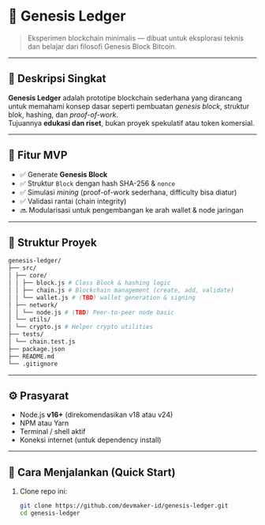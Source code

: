 # 🧱 Genesis Ledger

> Eksperimen blockchain minimalis — dibuat untuk eksplorasi teknis dan belajar dari filosofi Genesis Block Bitcoin.

---

## 📜 Deskripsi Singkat

**Genesis Ledger** adalah prototipe blockchain sederhana yang dirancang untuk memahami konsep dasar seperti pembuatan *genesis block*, struktur blok, hashing, dan *proof-of-work*.  
Tujuannya **edukasi dan riset**, bukan proyek spekulatif atau token komersial.

---

## 🚀 Fitur MVP

- ✅ Generate **Genesis Block**
- ✅ Struktur `Block` dengan hash SHA-256 & `nonce`
- ✅ Simulasi *mining* (proof-of-work sederhana, difficulty bisa diatur)
- ✅ Validasi rantai (chain integrity)
- 🔜 Modularisasi untuk pengembangan ke arah wallet & node jaringan

---

## 🧩 Struktur Proyek
```bash
genesis-ledger/
├── src/
│ ├── core/
│ │ ├── block.js # Class Block & hashing logic
│ │ ├── chain.js # Blockchain management (create, add, validate)
│ │ └── wallet.js # (TBD) wallet generation & signing
│ ├── network/
│ │ └── node.js # (TBD) Peer-to-peer node basic
│ └── utils/
│ └── crypto.js # Helper crypto utilities
├── tests/
│ └── chain.test.js
├── package.json
├── README.md
└── .gitignore
```


---

## ⚙️ Prasyarat

- Node.js **v16+** (direkomendasikan v18 atau v24)
- NPM atau Yarn
- Terminal / shell aktif
- Koneksi internet (untuk dependency install)

---

## 🧠 Cara Menjalankan (Quick Start)

1. Clone repo ini:

   ```bash
   git clone https://github.com/devmaker-id/genesis-ledger.git
   cd genesis-ledger
  ```
